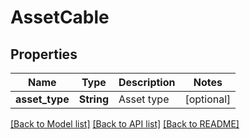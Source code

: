 # AssetCable

## Properties
Name | Type | Description | Notes
------------ | ------------- | ------------- | -------------
**asset_type** | **String** | Asset type | [optional] 

[[Back to Model list]](../README.md#documentation-for-models) [[Back to API list]](../README.md#documentation-for-api-endpoints) [[Back to README]](../README.md)


